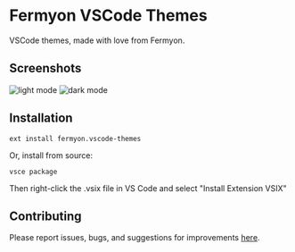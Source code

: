 # Fermyon VSCode Themes

VSCode themes, made with love from Fermyon.

## Screenshots

![light mode](images/light-mode.jpg)
![dark mode](images/dark-mode.jpg)

## Installation

```
ext install fermyon.vscode-themes
```

Or, install from source:

```
vsce package
```

Then right-click the .vsix file in VS Code and select "Install Extension VSIX"

## Contributing

Please report issues, bugs, and suggestions for improvements [here](https://github.com/fermyon/vscode-themes/issues).

